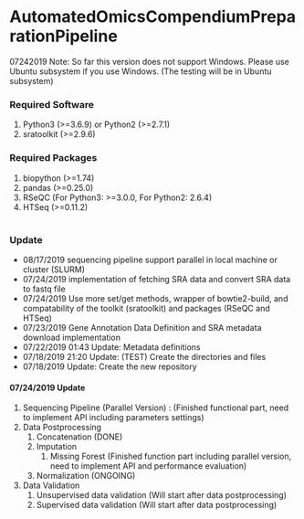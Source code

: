 
# AutomatedOmicsCompendiumPreparationPipeline
07242019 Note: So far this version does not support Windows. Please use Ubuntu subsystem if you use Windows. (The testing will be in Ubuntu subsystem)


<h3>Required Software</h3>
<ol>
<li>Python3 (>=3.6.9) or Python2 (>=2.7.1)</li>
<li>sratoolkit (>=2.9.6) </li>
</ol>

<h3>Required Packages</h3>
<ol>
<li>biopython (>=1.74)</li>
<li>pandas (>=0.25.0)</li>
<li>RSeQC (For Python3: >=3.0.0, For Python2: 2.6.4)</li>
<li>HTSeq (>=0.11.2) </li>
</ol>


#
<h3>Update</h3>
<ul>
<li>08/17/2019 sequencing pipeline support parallel in local machine or cluster (SLURM)
<li>07/24/2019 implementation of fetching SRA data and convert SRA data to fastq file </li>
<li>07/24/2019 Use more set/get methods, wrapper of bowtie2-build, and compatability of the toolkit (sratoolkit) and packages (RSeQC and HTSeq) </li>
<li>07/23/2019 Gene Annotation Data Definition and SRA metadata download implementation</li>
<li>07/22/2019 01:43 Update: Metadata definitions</li>
<li>07/18/2019 21:20 Update: (TEST) Create the directories and files</li>
<li>07/18/2019 Update: Create the new repository</li>

</ul>



<h4>07/24/2019 Update</h4>
<ol>
<li>Sequencing Pipeline (Parallel Version) : (Finished functional part, need to implement API including parameters settings)</li>
<li>Data Postprocessing<br>
    <ol>
    <li>Concatenation (DONE)</li>
    <li>Imputation<br>
        <ol>
        <li>Missing Forest (Finished function part including parallel version, need to implement API and performance evaluation) </li>
        </ol>
    </li>
    <li>Normalization (ONGOING)</li>
    </ol>
</li>

<li>Data Validation<br>    
    <ol>
    <li>Unsupervised data validation (Will start after data postprocessing)</li>
    <li>Supervised data validation (Will start after data postprocessing)<br>
    </li>
</li>
</ol>